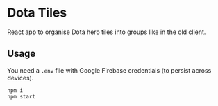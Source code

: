 # Dota Tiles

React app to organise Dota hero tiles into groups like in the old client.

## Usage

You need a `.env` file with Google Firebase credentials (to persist across devices).

    npm i
    npm start
